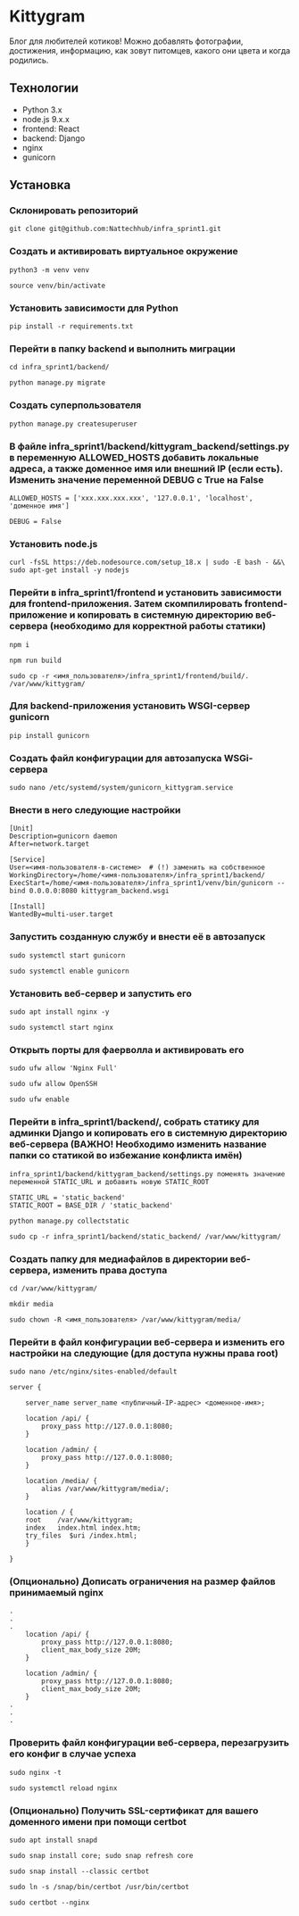 # Kittygram

Блог для любителей котиков! Можно добавлять фотографии, достижения, информацию, как зовут питомцев, какого они цвета и когда родились.

## Технологии
- Python 3.x
- node.js 9.x.x
- frontend: React
- backend: Django
- nginx
- gunicorn

## Установка
### Склонировать репозиторий
```
git clone git@github.com:Nattechhub/infra_sprint1.git
```

### Создать и активировать виртуальное окружение
```
python3 -m venv venv
```
```
source venv/bin/activate
```

### Установить зависимости для Python
```
pip install -r requirements.txt 
```

### Перейти в папку backend и выполнить миграции
```
cd infra_sprint1/backend/
```
```
python manage.py migrate
```

### Создать суперпользователя
```
python manage.py createsuperuser
```

### В файле infra_sprint1/backend/kittygram_backend/settings.py в переменную ALLOWED_HOSTS добавить локальные адреса, а также доменное имя или внешний IP (если есть). Изменить значение переменной DEBUG с True на False
```
ALLOWED_HOSTS = ['xxx.xxx.xxx.xxx', '127.0.0.1', 'localhost', 'доменное имя']
```
```
DEBUG = False
```

### Установить node.js
```
curl -fsSL https://deb.nodesource.com/setup_18.x | sudo -E bash - &&\
sudo apt-get install -y nodejs
```

### Перейти в infra_sprint1/frontend и установить зависимости для frontend-приложения. Затем скомпилировать frontend-приложение и копировать в системную директорию веб-сервера (необходимо для корректной работы статики)
```
npm i
```
```
npm run build
```
```
sudo cp -r <имя_пользователя>/infra_sprint1/frontend/build/. /var/www/kittygram/
```

### Для backend-приложения установить WSGI-сервер gunicorn
```
pip install gunicorn
```

### Создать файл конфигурации для автозапуска WSGi-сервера
```
sudo nano /etc/systemd/system/gunicorn_kittygram.service
```

### Внести в него следующие настройки
```
[Unit]
Description=gunicorn daemon 
After=network.target 

[Service]
User=<имя-пользователя-в-системе>  # (!) заменить на собственное
WorkingDirectory=/home/<имя-пользователя>/infra_sprint1/backend/
ExecStart=/home/<имя-пользователя>/infra_sprint1/venv/bin/gunicorn --bind 0.0.0.0:8080 kittygram_backend.wsgi

[Install]
WantedBy=multi-user.target 
```

### Запустить созданную службу и внести её в автозапуск
```
sudo systemctl start gunicorn
```
```
sudo systemctl enable gunicorn
```

### Установить веб-сервер и запустить его
```
sudo apt install nginx -y
```
```
sudo systemctl start nginx 
```

### Открыть порты для фаерволла и активировать его
```
sudo ufw allow 'Nginx Full'
```
```
sudo ufw allow OpenSSH
```
```
sudo ufw enable
```

### Перейти в infra_sprint1/backend/, собрать статику для админки Django и копировать его в системную директорию веб-сервера (ВАЖНО! Необходимо изменить название папки со статикой во избежание конфликта имён)
```
infra_sprint1/backend/kittygram_backend/settings.py поменять значение переменной STATIC_URL и добавить новую STATIC_ROOT

STATIC_URL = 'static_backend'
STATIC_ROOT = BASE_DIR / 'static_backend' 
```
```
python manage.py collectstatic
```
```
sudo cp -r infra_sprint1/backend/static_backend/ /var/www/kittygram/
```

### Создать папку для медиафайлов в директории веб-сервера, изменить права доступа
```
cd /var/www/kittygram/
```
```
mkdir media
```
```
sudo chown -R <имя_пользователя> /var/www/kittygram/media/
```

### Перейти в файл конфигурации веб-сервера и изменить его настройки на следующие (для доступа нужны права root)
```
sudo nano /etc/nginx/sites-enabled/default 
```
```
server {

    server_name server_name <публичный-IP-адрес> <доменное-имя>;

    location /api/ {
        proxy_pass http://127.0.0.1:8080;
    }

    location /admin/ {
        proxy_pass http://127.0.0.1:8080;
    }

    location /media/ {
        alias /var/www/kittygram/media/;
    }

    location / {
    root    /var/www/kittygram;
    index   index.html index.htm;
    try_files  $uri /index.html;
    }

}
```

### (Опционально) Дописать ограничения на размер файлов принимаемый nginx
```
.
.
.
    location /api/ {
        proxy_pass http://127.0.0.1:8080;
        client_max_body_size 20M;
    }

    location /admin/ {
        proxy_pass http://127.0.0.1:8080;
        client_max_body_size 20M;
    }
.
.
.
```

### Проверить файл конфигурации веб-сервера, перезагрузить его конфиг в случае успеха
```
sudo nginx -t
```
```
sudo systemctl reload nginx
```

### (Опционально) Получить SSL-сертификат для вашего доменного имени при помощи certbot
```
sudo apt install snapd
```
```
sudo snap install core; sudo snap refresh core
```
```
sudo snap install --classic certbot
```
```
sudo ln -s /snap/bin/certbot /usr/bin/certbot 
```
```
sudo certbot --nginx
```
